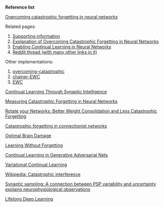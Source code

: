 
**Reference list**

[Overcoming catastrophic forgetting in neural networks](https://arxiv.org/abs/1612.00796)

Related pages:
1. [Supporting information](http://www.pnas.org/content/suppl/2017/03/14/1611835114.DCSupplemental/pnas.201611835SI.pdf)
2. [Explanation of Overcoming Catastrophic Forgetting in Neural Networks](https://rylanschaeffer.github.io/content/research/overcoming_catastrophic_forgetting/main.html)
3. [Enabling Continual Learning in Neural Networks](https://deepmind.com/blog/enabling-continual-learning-in-neural-networks/)
4. [Reddit thread (with many other links in it)](https://www.reddit.com/r/MachineLearning/comments/60covg/d_explanation_of_deepminds_overcoming/)

Other implementations:
1. [overcoming-catastrophic](https://github.com/ariseff/overcoming-catastrophic)
2. [chainer-EWC](https://github.com/okdshin/chainer-EWC)
3. [EWC](https://github.com/stokesj/EWC)

[Continual Learning Through Synaptic Intelligence](https://arxiv.org/abs/1703.04200)

[Measuring Catastrophic Forgetting in Neural Networks](https://arxiv.org/abs/1708.02072)

[Rotate your Networks: Better Weight Consolidation and Less Catastrophic Forgetting](https://arxiv.org/abs/1802.02950)

[Catastrophic forgetting in connectionist networks](http://citeseerx.ist.psu.edu/viewdoc/download?doi=10.1.1.469.8422&rep=rep1&type=pdf)

[Optimal Brain Damage](http://yann.lecun.com/exdb/publis/pdf/lecun-90b.pdf)

[Learning Without Forgetting](https://arxiv.org/abs/1606.09282https://openreview.net/forum?id=BkQqq0gRb&noteId=HkqVEkTHM)

[Continual Learning in Generative Adversarial Nets](https://arxiv.org/abs/1705.08395)

[Variational Continual Learning](https://arxiv.org/abs/1710.10628)

[Wikipedia: Catastrophic interference](https://en.wikipedia.org/wiki/Catastrophic_interference)

[ Synaptic sampling: A connection between PSP variability and uncertainty explains neurophysiological observations](https://arxiv.org/abs/1505.04544)


[Lifelong Deep Learning](http://continuousai.com/)
